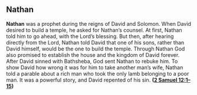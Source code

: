 
## Nathan

**Nathan** was a prophet during the reigns of David and Solomon. When David desired to build a temple, he asked for Nathan’s counsel. At first, Nathan told him to go ahead, with the Lord’s blessing. But then, after hearing directly from the Lord, Nathan told David that one of his sons, rather than David himself, would be the one to build the temple. Through Nathan God also promised to establish the house and the kingdom of David forever. After David sinned with Bathsheba, God sent Nathan to rebuke him. To show David how wrong it was for him to take another man’s wife, Nathan told a parable about a rich man who took the only lamb belonging to a poor man. It was a powerful story, and David repented of his sin. **([2 Samuel 12:1–15](https://www.esv.org/2+Samuel+12%3A1%E2%80%9315/))**

